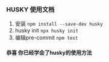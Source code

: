 ### HUSKY 使用文档

1. 安装 `npm install --save-dev husky`
2. husky init `npx husky init`
3. 编辑pre-commit `npm test`

#### 恭喜 你已经学会了husky的使用方法